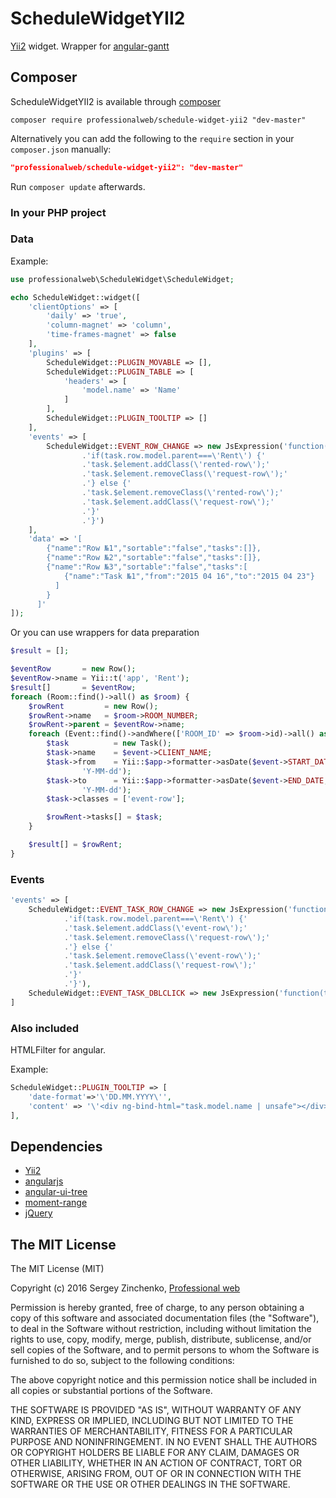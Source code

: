 # ScheduleWidgetYII2
[Yii2](http://www.yiiframework.com/) widget. Wrapper for [angular-gantt](http://www.angular-gantt.com)

## Composer

ScheduleWidgetYII2 is available through [composer](https://getcomposer.org/)

    composer require professionalweb/schedule-widget-yii2 "dev-master"
  
Alternatively you can add the following to the `require` section in your `composer.json` manually:

```json
"professionalweb/schedule-widget-yii2": "dev-master"
```

Run `composer update` afterwards.

### In your PHP project
### Data

Example:

```php
use professionalweb\ScheduleWidget\ScheduleWidget;

echo ScheduleWidget::widget([
    'clientOptions' => [
        'daily' => 'true', 
        'column-magnet' => 'column', 
        'time-frames-magnet' => false
    ],
    'plugins' => [
        ScheduleWidget::PLUGIN_MOVABLE => [],
        ScheduleWidget::PLUGIN_TABLE => [
            'headers' => [
                'model.name' => 'Name'
            ]
        ], 
        ScheduleWidget::PLUGIN_TOOLTIP => []
    ],
    'events' => [
        ScheduleWidget::EVENT_ROW_CHANGE => new JsExpression('function(task){'
                .'if(task.row.model.parent===\'Rent\') {'
                .'task.$element.addClass(\'rented-row\');'
                .'task.$element.removeClass(\'request-row\');'
                .'} else {'
                .'task.$element.removeClass(\'rented-row\');'
                .'task.$element.addClass(\'request-row\');'
                .'}'
                .'}')
    ],
    'data' => '[
        {"name":"Row №1","sortable":"false","tasks":[]},
        {"name":"Row №2","sortable":"false","tasks":[]},
        {"name":"Row №3","sortable":"false","tasks":[
            {"name":"Task №1","from":"2015 04 16","to":"2015 04 23"}
          ]
        }
      ]'
]);
```

Or you can use wrappers for data preparation

```php
$result = [];

$eventRow       = new Row();
$eventRow->name = Yii::t('app', 'Rent');
$result[]       = $eventRow;
foreach (Room::find()->all() as $room) {
    $rowRent         = new Row();
    $rowRent->name   = $room->ROOM_NUMBER;
    $rowRent->parent = $eventRow->name;
    foreach (Event::find()->andWhere(['ROOM_ID' => $room->id)->all() as $event) {
        $task          = new Task();
        $task->name    = $event->CLIENT_NAME;
        $task->from    = Yii::$app->formatter->asDate($event->START_DATE,
                'Y-MM-dd');
        $task->to      = Yii::$app->formatter->asDate($event->END_DATE,
                'Y-MM-dd');
        $task->classes = ['event-row'];

        $rowRent->tasks[] = $task;
    }

    $result[] = $rowRent;
}
```

### Events

```php
'events' => [
    ScheduleWidget::EVENT_TASK_ROW_CHANGE => new JsExpression('function(task){'
            .'if(task.row.model.parent===\'Rent\') {'
            .'task.$element.addClass(\'event-row\');'
            .'task.$element.removeClass(\'request-row\');'
            .'} else {'
            .'task.$element.removeClass(\'event-row\');'
            .'task.$element.addClass(\'request-row\');'
            .'}'
            .'}'),
    ScheduleWidget::EVENT_TASK_DBLCLICK => new JsExpression('function(task){console.log(task);}')
]
```

### Also included
HTMLFilter for angular. 

Example:
```php
ScheduleWidget::PLUGIN_TOOLTIP => [
    'date-format'=>'\'DD.MM.YYYY\'',
    'content' => '\'<div ng-bind-html="task.model.name | unsafe"></div>{{getFromLabel() +" - "+getToLabel()}}\''
],
```

## Dependencies
- [Yii2](http://www.yiiframework.com/)
- [angularjs](https://angularjs.org/)
- [angular-ui-tree](http://angular-ui-tree.github.io/website/)
- [moment-range](https://github.com/gf3/moment-range)
- [jQuery](http://jquery.com/)

## The MIT License

The MIT License (MIT)

Copyright (c) 2016 Sergey Zinchenko, [Professional web](http://web-development.pw/)

Permission is hereby granted, free of charge, to any person obtaining a copy
of this software and associated documentation files (the "Software"), to deal
in the Software without restriction, including without limitation the rights
to use, copy, modify, merge, publish, distribute, sublicense, and/or sell
copies of the Software, and to permit persons to whom the Software is
furnished to do so, subject to the following conditions:

The above copyright notice and this permission notice shall be included in all
copies or substantial portions of the Software.

THE SOFTWARE IS PROVIDED "AS IS", WITHOUT WARRANTY OF ANY KIND, EXPRESS OR
IMPLIED, INCLUDING BUT NOT LIMITED TO THE WARRANTIES OF MERCHANTABILITY,
FITNESS FOR A PARTICULAR PURPOSE AND NONINFRINGEMENT. IN NO EVENT SHALL THE
AUTHORS OR COPYRIGHT HOLDERS BE LIABLE FOR ANY CLAIM, DAMAGES OR OTHER
LIABILITY, WHETHER IN AN ACTION OF CONTRACT, TORT OR OTHERWISE, ARISING FROM,
OUT OF OR IN CONNECTION WITH THE SOFTWARE OR THE USE OR OTHER DEALINGS IN THE
SOFTWARE.